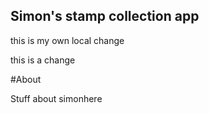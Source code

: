 Simon's stamp collection app
----


this is my own local change

this is a change

#About

Stuff about simonhere
